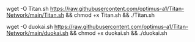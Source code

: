 wget -O Titan.sh https://raw.githubusercontent.com/optimus-a1/Titan-Network/main/Titan.sh && chmod +x Titan.sh && ./Titan.sh

wget -O duokai.sh https://raw.githubusercontent.com/optimus-a1/Titan-Network/main/duokai.sh && chmod +x duokai.sh && ./duokai.sh
